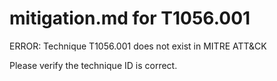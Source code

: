 # mitigation.md for T1056.001

ERROR: Technique T1056.001 does not exist in MITRE ATT&CK

Please verify the technique ID is correct.